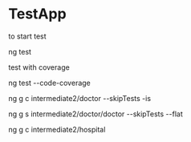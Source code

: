 # TestApp

to start test

ng test

test with coverage

ng test --code-coverage

ng g c intermediate2/doctor --skipTests -is

ng g s intermediate2/doctor/doctor --skipTests --flat

ng g c intermediate2/hospital